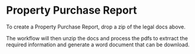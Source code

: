 # Property Purchase Report

To create a Property Purchase Report, drop a zip of the legal docs above.

The workflow will then unzip the docs and process the pdfs to extrract the required information and generate a word document that can be download.
